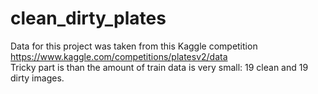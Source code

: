 # clean_dirty_plates

Data for this project was taken from this Kaggle competition https://www.kaggle.com/competitions/platesv2/data  
Tricky part is than the amount of train data is very small: 19 clean and 19 dirty images. 
